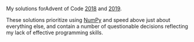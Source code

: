 My solutions forAdvent of Code [2018](https://adventofcode.com/2018) and [2019](https://adventofcode.com/2019).

These solutions prioritize using [NumPy](http://cs231n.github.io/python-numpy-tutorial/) and speed above just about everything else, and contain a number of questionable 
decisions reflecting my lack of effective programming skills.
